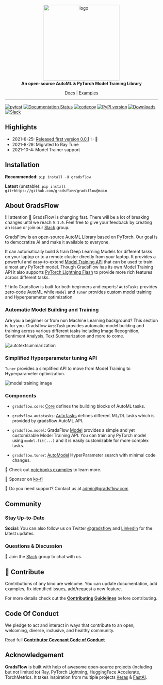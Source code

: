 <p align="center">
  <img width="250" alt="logo" src="https://ik.imagekit.io/gradsflow/logo/v2/gf-logo-gradsflow-orange_bv-f7gJu-up.svg"/>
  <br>
  <strong>An open-source AutoML & PyTorch Model Training Library</strong>
</p>
<p align="center">
  <a href="https://docs.gradsflow.com">Docs</a> |
  <a href="https://github.com/gradsflow/gradsflow/tree/main/examples">Examples</a>
</p>

---

[![pytest](https://github.com/gradsflow/gradsflow/actions/workflows/main.yml/badge.svg)](https://github.com/gradsflow/gradsflow/actions/workflows/main.yml)
[![Documentation Status](https://readthedocs.org/projects/gradsflow/badge/?version=latest)](https://gradsflow.readthedocs.io/en/latest/?badge=latest)
[![codecov](https://codecov.io/gh/gradsflow/gradsflow/branch/main/graph/badge.svg?token=uaB2xsf3pb)](https://codecov.io/gh/gradsflow/gradsflow)
[![PyPI version](https://badge.fury.io/py/gradsflow.svg)](https://badge.fury.io/py/gradsflow)
[![Downloads](https://pepy.tech/badge/gradsflow)](https://pepy.tech/project/gradsflow)
[![Slack](https://img.shields.io/badge/Slack-Join%20our%20community!-orange)](https://join.slack.com/t/gradsflow/shared_invite/zt-ulc0m0ef-xstzyowuTgYceVmFbJlBmg)


## Highlights

- 2021-8-25: [Released first version 0.0.1](https://pypi.org/project/gradsflow/) ✨ :tada:
- 2021-8-29: Migrated to Ray Tune
- 2021-10-4: Model Trainer support

## Installation

**Recommended**: `pip install -U gradsflow`

**Latest** (unstable): `pip install git+https://github.com/gradsflow/gradsflow@main`

## About GradsFlow

!!! attention
    🚨 GradsFlow is changing fast. There will be a lot of breaking changes until we reach `0.1.0`.
    Feel free to give your feedback by creating an issue or join our [Slack](https://join.slack.com/t/gradsflow/shared_invite/zt-ulc0m0ef-xstzyowuTgYceVmFbJlBmg) group.

GradsFlow is an open-source AutoML Library based on PyTorch.
Our goal is to democratize AI and make it available to everyone.

It can automatically build & train Deep Learning Models for different tasks on your laptop or to a remote cluster
directly from your laptop.
It provides a powerful and easy-to-extend [Model Training API](https://docs.gradsflow.com/en/latest/gradsflow/models/model/)
that can be used to train almost any PyTorch model.
Though GradsFlow has its own Model Training API it also supports [PyTorch Lightning Flash](https://lightning-flash.readthedocs.io/en/latest)
to provide more rich features across different tasks.


!!! info
    Gradsflow is built for both beginners and experts! `AutoTasks` provides zero-code AutoML while
    `Model` and `Tuner` provides custom model training and Hyperparameter optimization.

### Automatic Model Building and Training
Are you a beginner or from non Machine Learning background? This section is for you. Gradsflow `AutoTask` provides
automatic model building and training across various different tasks
including Image Recognition, Sentiment Analysis, Text Summarization and more to come.

![autotextsummarization](https://ik.imagekit.io/gradsflow/docs/gf/autotextsummarization_9vRXj5mWG9P)


### Simplified Hyperparameter tuning API
`Tuner` provides a simplified API to move from Model Training to Hyperparameter optimization.

![model training image](https://ik.imagekit.io/gradsflow/docs/gf/gradsflow-model-training_B1HZpLFRv8.png)


### Components

- `gradsflow.core`: [Core](https://docs.gradsflow.com/en/latest/gradsflow/core/) defines the building blocks
of AutoML tasks.

- `gradsflow.autotasks`: [AutoTasks](https://docs.gradsflow.com/en/latest/gradsflow/tasks/) defines
different ML/DL tasks which is provided by gradsflow AutoML API.

- `gradsflow.model`: GradsFlow [Model](https://docs.gradsflow.com/en/latest/gradsflow/models/model/) provides a simple and
  yet customizable Model Training API.
  You can train any PyTorch model using `model.fit(...)` and it is easily customizable for more complex tasks.

- `gradsflow.tuner`: [AutoModel](https://docs.gradsflow.com/en/latest/gradsflow/tuner/) HyperParameter search with minimal code changes.


📑 Check out [notebooks examples](https://github.com/gradsflow/gradsflow/tree/main/examples/nbs) to learn more.

🧡 Sponsor on [ko-fi](https://ko-fi.com/aniketmaurya)

📧 Do you need support? Contact us at <admin@gradsflow.com>


## Community

### Stay Up-to-Date
**Social**: You can also follow us on Twitter [@gradsflow](https://twitter.com/gradsflow) and [Linkedin](https://www.linkedin.com/company/gradsflow) for the latest updates.

### Questions & Discussion
💬 Join the [Slack](https://join.slack.com/t/gradsflow/shared_invite/zt-ulc0m0ef-xstzyowuTgYceVmFbJlBmg) group to chat with us.


## 🤗 Contribute

Contributions of any kind are welcome.
You can update documentation, add examples, fix identified issues, add/request a new feature.

For more details check out the [**Contributing
Guidelines**](https://github.com/gradsflow/gradsflow/blob/master/CONTRIBUTING.md) before contributing.

## Code Of Conduct

We pledge to act and interact in ways that contribute to an open, welcoming, diverse, inclusive, and healthy community.

Read full [**Contributor Covenant Code of Conduct**](https://github.com/gradsflow/gradsflow/blob/master/CODE_OF_CONDUCT.md)

## Acknowledgement

**GradsFlow** is built with help of awesome open-source projects (including but not limited to) Ray,
PyTorch Lightning, HuggingFace Accelerate, TorchMetrics.
It takes inspiration from multiple projects [Keras](https://keras.io) & [FastAI](https://docs.fast.ai).

